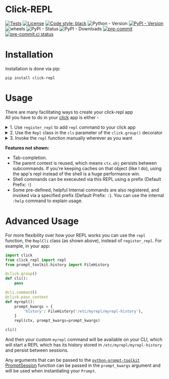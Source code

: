Click-REPL
===

[![Tests](https://github.com/GhostOps77/click-repl/actions/workflows/workflow.yml/badge.svg?branch=GhostOps77-patch-1)](https://github.com/GhostOps77/click-repl/actions/workflows/workflow.yml)
[![License](https://img.shields.io/pypi/l/click-repl?label=License)](https://github.com/GhostOps77/click-repl/blob/GhostOps77-patch-1/LICENSE)
[![Code style: black](https://img.shields.io/badge/code%20style-black-000000.svg)](https://github.com/psf/black)
![Python - Version](https://img.shields.io/badge/python-3%20%7C%203.7%20%7C%203.8%20%7C%203.9%20%7C%203.10%20%7C%203.11%20%7C%203.12-blue)
[![PyPI - Version](https://img.shields.io/badge/pypi-v0.2.0-blue)](https://pypi.org/project/click-repl/)
![wheels](https://img.shields.io/piwheels/v/click-repl?label=wheel)
![PyPI - Status](https://img.shields.io/pypi/status/click)
![PyPI - Downloads](https://img.shields.io/pypi/dm/click-repl)
[![pre-commit](https://img.shields.io/badge/pre--commit-enabled-brightgreen?logo=pre-commit&logoColor=white)](https://github.com/pre-commit/pre-commit)
[![pre-commit.ci status](https://results.pre-commit.ci/badge/github/GhostOps77/click-repl/main.svg?branch=GhostOps77-patch-1)](https://results.pre-commit.ci/latest/github/GhostOps77/click-repl/GhostOps77-patch-1)

Installation
===

Installation is done via pip:
```shell
pip install click-repl
```
Usage
===

There are many facilitating ways to create your click-repl app<br>
All you have to do in your [click](https://click.palletsprojects.com/en/) app is either -

<details>
  <summary>1. Use <code>register_repl</code> to add <code>repl</code> command to your click app</summary>

  ```py
  import click

  from click_repl import register_repl

  @click.group()
  def cli():
      pass

  @cli.command()
  def hello():
      click.echo("Hello world!")

  register_repl(cli)
  cli()
  ```
  In the shell:
  ```shell
  $ my_app
  Entering REPL...
  >>> hello
  Hello world!
  Exiting REPL...
  >>> :exit
  $ echo hello | my_app repl
  Hello World!
  $
  ```
</details>
<details>
  <summary>2. Use the <code>Repl</code> class in the <code>cls</code> parameter of the <code>click.group()</code> decorator</summary>

  ```py
  import click
  from click_repl import Repl

  @click.group(
      cls=ReplCli,
      prompt='>>> ',
      startup=lambda: print("Entering REPL...")
      cleanup=lambda: print("Exiting REPL...")
  )
  def cli():
      pass

  @cli.command()
  def hello():
      click.echo("Hello world!")

  register_repl(cli)
  cli()
  ```
  In the shell:
  ```shell
  $ my_app
  >>> hello
  Hello world!
  >>> :q
  ```
</details>
<details>
  <summary>3. Invoke the <code>repl</code> function manually wherever as you want</summary>

  ```py
  import click
  from click_repl import repl

  @click.group()
  @click.option('-r', '--repl', is_flag=True)
  @click.pass_context
  def cli(ctx, repl):
      if repl:
          repl(ctx)

  @cli.command()
  def hello():
      click.echo("Hello world!")

  register_repl(cli)
  cli()
  ```
  In the shell:
  ```shell
  $ my_app --repl
  > hello
  Hello world!
  > :q
  $
  ```
</details>

**Features not shown:**

- Tab-completion.
- The parent context is reused, which means `ctx.obj` persists between
  subcommands. If you're keeping caches on that object (like I do), using the
  app's repl instead of the shell is a huge performance win.
- Shell commands can be execeuted via this REPL using a prefix (Default Prefix: `!`)
- Some pre-defined, helpful Internal commands are also registered, and invoked via a specified prefix (Default Prefix: `:`). You can use the internal `:help` command to explain usage.

Advanced Usage
===

For more flexibility over how your REPL works you can use the `repl` function, the `ReplCli` class (as shown above), instead of `register_repl`. For example, in your app:

```py
import click
from click_repl import repl
from prompt_toolkit.history import FileHistory

@click.group()
def cli():
    pass

@cli.command()
@click.pass_context
def myrepl():
    prompt_kwargs = {
        'history': FileHistory('/etc/myrepl/myrepl-history'),
    }
    repl(ctx, prompt_kwargs=prompt_kwargs)

cli()
```
And then your custom `myrepl` command will be available on your CLI, which
will start a REPL which has its history stored in
`/etc/myrepl/myrepl-history` and persist between sessions.

Any arguments that can be passed to the [`python-prompt-toolkit`](https://github.com/prompt-toolkit/python-prompt-toolkit) [PromptSession](https://python-prompt-toolkit.readthedocs.io/en/stable/pages/reference.html#prompt_toolkit.shortcuts.PromptSession) function can be passed in the `prompt_kwargs` argument and will be used when instantiating your `Prompt`.
